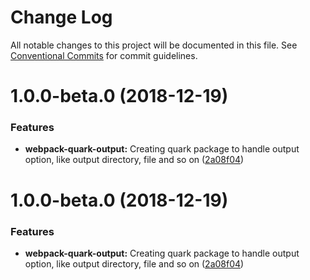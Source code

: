 # Change Log

All notable changes to this project will be documented in this file.
See [Conventional Commits](https://conventionalcommits.org) for commit guidelines.

# 1.0.0-beta.0 (2018-12-19)


### Features

* **webpack-quark-output:** Creating quark package to handle output option, like output directory, file and so on ([2a08f04](https://github.com/thc-tools/webpack-laboratory/commit/2a08f04))





# 1.0.0-beta.0 (2018-12-19)


### Features

* **webpack-quark-output:** Creating quark package to handle output option, like output directory, file and so on ([2a08f04](https://github.com/thc-tools/webpack-laboratory/commit/2a08f04))
